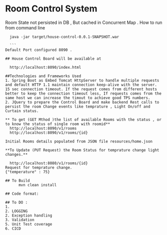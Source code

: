 # Room Control System

Room State not persisted in DB , But cached in Concurrent Map .
How to run from command line
  ```
    java -jar target/house-control-0.0.1-SNAPSHOT.war

    ```
Default Port configured 8090 .

## House Control Board will be available at

    http://localhost:8090/index.html

##Technologies and Frameworks Used
1. Spring Boot as Embed Tomcat HttpServer to handle multiple requests and default HTTP 1.1 maintain connection keep-alive with the server.  15 sec connection timeout. If the request comes from different hosts better to keep the connection timeout less, If requests comes from the same host we can increase the timout to achieve good TPS numbers.
2. JQuery to prepare the Control Board and make backend Rest calls to persist the room Change events like temprature , Light On/off and Curtain status.

** To get (GET Mthod )the list of available Rooms with the status , or to know the status of single room with roomid**
    http://localhost:8090/v1/rooms
    http://localhost:8090/v1/rooms/{id}

Initial Rooms details populated from JSON file resources/home.json

**To Update (PUT Request) the Room Status for temprature change light changes.**

    http://localhost:8080/v1/rooms/{id}
Request for temprature change.
{"temperature" : 75}

## To Build
        mvn clean install

## Code format:

## To DO :
1.
2. LOGGING
2. Exception handling
3. Validation
5. Unit Test coverage
6. CICD

